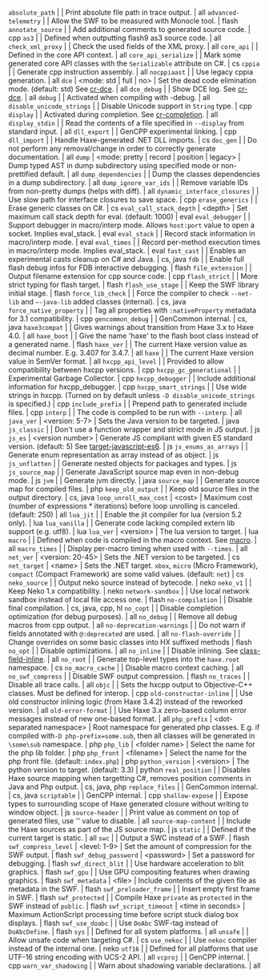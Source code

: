 `absolute_path` |  | Print absolute file path in trace output. | all
`advanced-telemetry` |  | Allow the SWF to be measured with Monocle tool. | flash
`annotate_source` |  | Add additional comments to generated source code. | cpp
`as3` |  | Defined when outputting flash9 as3 source code. | all
`check_xml_proxy` |  | Check the used fields of the XML proxy. | all
`core_api` |  | Defined in the core API context. | all
`core_api_serialize` |  | Mark some generated core API classes with the `Serializable` attribute on C#. | cs
`cppia` |  | Generate cpp instruction assembly. | all
`nocppiaast` |  | Use legacy cppia generation. | all
`dce` | &lt;mode: std &#x7C; full &#x7C; no> | Set the dead code elimination mode. (default: std) See [cr-dce](cr-dce). | all
`dce_debug` |  | Show DCE log. See [cr-dce](cr-dce). | all
`debug` |  | Activated when compiling with -debug. | all
`disable_unicode_strings` |  | Disable Unicode support in `String` type. | cpp
`display` |  | Activated during completion. See [cr-completion](cr-completion). | all
`display_stdin` |  | Read the contents of a file specified in `--display` from standard input. | all
`dll_export` |  | GenCPP experimental linking. | cpp
`dll_import` |  | Handle Haxe-generated .NET DLL imports. | cs
`doc_gen` |  | Do not perform any removal/change in order to correctly generate documentation. | all
`dump` | &lt;mode: pretty &#x7C; record &#x7C; position &#x7C; legacy> | Dump typed AST in dump subdirectory using specified mode or non-prettified default. | all
`dump_dependencies` |  | Dump the classes dependencies in a dump subdirectory. | all
`dump_ignore_var_ids` |  | Remove variable IDs from non-pretty dumps (helps with diff). | all
`dynamic_interface_closures` |  | Use slow path for interface closures to save space. | cpp
`erase_generics` |  | Erase generic classes on C#. | cs
`eval_call_stack_depth` | &lt;depth> | Set maximum call stack depth for eval. (default: 1000) | eval
`eval_debugger` |  | Support debugger in macro/interp mode. Allows `host:port` value to open a socket. Implies eval_stack. | eval
`eval_stack` |  | Record stack information in macro/interp mode. | eval
`eval_times` |  | Record per-method execution times in macro/interp mode. Implies eval_stack. | eval
`fast_cast` |  | Enables an experimental casts cleanup on C# and Java. | cs, java
`fdb` |  | Enable full flash debug infos for FDB interactive debugging. | flash
`file_extension` |  | Output filename extension for cpp source code. | cpp
`flash_strict` |  | More strict typing for flash target. | flash
`flash_use_stage` |  | Keep the SWF library initial stage. | flash
`force_lib_check` |  | Force the compiler to check `--net-lib` and `–-java-lib` added classes (internal). | cs, java
`force_native_property` |  | Tag all properties with `:nativeProperty` metadata for 3.1 compatibility. | cpp
`gencommon_debug` |  | GenCommon internal. | cs, java
`haxe3compat` |  | Gives warnings about transition from Haxe 3.x to Haxe 4.0. | all
`haxe_boot` |  | Give the name 'haxe' to the flash boot class instead of a generated name. | flash
`haxe_ver` |  | The current Haxe version value as decimal number. E.g. 3.407 for 3.4.7. | all
`haxe` |  | The current Haxe version value in SemVer format. | all
`hxcpp_api_level` |  | Provided to allow compatibility between hxcpp versions. | cpp
`hxcpp_gc_generational` |  | Experimental Garbage Collector. | cpp
`hxcpp_debugger` |  | Include additional information for hxcpp_debugger. | cpp
`hxcpp_smart_strings` |  | Use wide strings in hxcpp. (Turned on by default unless `-D disable_unicode_strings` is specified.) | cpp
`include_prefix` |  | Prepend path to generated include files. | cpp
`interp` |  | The code is compiled to be run with `--interp`. | all
`java_ver` | &lt;version: 5-7> | Sets the Java version to be targeted. | java
`js_classic` |  | Don't use a function wrapper and strict mode in JS output. | js
`js_es` | &lt;version number> | Generate JS compliant with given ES standard version. (default: 5) See [target-javascript-es6](target-javascript-es6). | js
`js_enums_as_arrays` |  | Generate enum representation as array instead of as object. | js
`js_unflatten` |  | Generate nested objects for packages and types. | js
`js_source_map` |  | Generate JavaScript source map even in non-debug mode. | js
`jvm` |  | Generate jvm directly. | java
`source_map` |  | Generate source map for compiled files. | php
`keep_old_output` |  | Keep old source files in the output directory. | cs, java
`loop_unroll_max_cost` | &lt;cost> | Maximum cost (number of expressions * iterations) before loop unrolling is canceled. (default: 250) | all
`lua_jit` |  | Enable the jit compiler for lua (version 5.2 only). | lua
`lua_vanilla` |  | Generate code lacking compiled extern lib support (e.g. utf8). | lua
`lua_ver` | &lt;version> | The lua version to target. | lua
`macro` |  | Defined when code is compiled in the macro context. See [macro](macro). | all
`macro_times` |  | Display per-macro timing when used with `--times`. | all
`net_ver` | &lt;version: 20-45> | Sets the .NET version to be targeted. | cs
`net_target` | &lt;name> | Sets the .NET target. `xbox`, `micro` (Micro Framework), `compact` (Compact Framework) are some valid values. (default: `net`) | cs
`neko_source` |  | Output neko source instead of bytecode. | neko
`neko_v1` |  | Keep Neko 1.x compatibility. | neko
`network-sandbox` |  | Use local network sandbox instead of local file access one. | flash
`no-compilation` |  | Disable final compilation. | cs, java, cpp, hl
`no_copt` |  | Disable completion optimization (for debug purposes). | all
`no_debug` |  | Remove all debug macros from cpp output. | all
`no-deprecation-warnings` |  | Do not warn if fields annotated with `@:deprecated` are used. | all
`no-flash-override` |  | Change overrides on some basic classes into HX suffixed methods | flash
`no_opt` |  | Disable optimizations. | all
`no_inline` |  | Disable inlining. See [class-field-inline](class-field-inline). | all
`no_root` |  | Generate top-level types into the `haxe.root` namespace. | cs
`no_macro_cache` |  | Disable macro context caching. | all
`no_swf_compress` |  | Disable SWF output compression. | flash
`no_traces` |  | Disable all trace calls. | all
`objc` |  | Sets the hxcpp output to Objective-C++ classes. Must be defined for interop. | cpp
`old-constructor-inline` |  | Use old constructor inlining logic (from Haxe 3.4.2) instead of the reworked version. | all
`old-error-format` |  | Use Haxe 3.x zero-based column error messages instead of new one-based format. | all
`php_prefix` | &lt;dot-separated namespace> | Root namespace for generated php classes. E.g. if compiled with`-D php-prefix=some.sub`, then all classes will be generated in `\some\sub` namespace. | php
`php_lib` | &lt;folder name> | Select the name for the php lib folder. | php
`php_front` | &lt;filename> | Select the name for the php front file. (default: `index.php`) | php
`python_version` | &lt;version> | The python version to target. (default: 3.3) | python
`real_position` |  | Disables Haxe source mapping when targetting C#, removes position comments in Java and Php output. | cs, java, php
`replace_files` |  | GenCommon internal. | cs, java
`scriptable` |  | GenCPP internal. | cpp
`shallow-expose` |  | Expose types to surrounding scope of Haxe generated closure without writing to window object. | js
`source-header` |  | Print value as comment on top of generated files, use '' value to disable. | all
`source-map-content` |  | Include the Haxe sources as part of the JS source map. | js
`static` |  | Defined if the current target is static. | all
`swc` |  | Output a SWC instead of a SWF. | flash
`swf_compress_level` | &lt;level: 1-9> | Set the amount of compression for the SWF output. | flash
`swf_debug_password` | &lt;password> | Set a password for debugging. | flash
`swf_direct_blit` |  | Use hardware acceleration to blit graphics. | flash
`swf_gpu` |  | Use GPU compositing features when drawing graphics. | flash
`swf_metadata` | &lt;file> | Include contents of the given file as metadata in the SWF. | flash
`swf_preloader_frame` |  | Insert empty first frame in SWF. | flash
`swf_protected` |  | Compile Haxe `private` as `protected` in the SWF instead of `public`. | flash
`swf_script_timeout` | &lt;time in seconds> | Maximum ActionScript processing time before script stuck dialog box displays. | flash
`swf_use_doabc` |  | Use `DoAbc` SWF-tag instead of `DoAbcDefine`. | flash
`sys` |  | Defined for all system platforms. | all
`unsafe` |  | Allow unsafe code when targeting C#. | cs
`use_nekoc` |  | Use `nekoc` compiler instead of the internal one. | neko
`utf16` |  | Defined for all platforms that use UTF-16 string encoding with UCS-2 API. | all
`vcproj` |  | GenCPP internal. | cpp
`warn_var_shadowing` |  | Warn about shadowing variable declarations. | all
